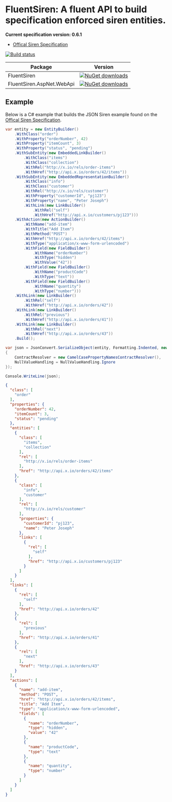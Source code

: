 # FluentSiren: A fluent API to build specification enforced siren entities.

__Current specification version: 0.6.1__

- [Offical Siren Specification](https://github.com/kevinswiber/siren)

[![Build status](https://ci.appveyor.com/api/projects/status/wjsu38ekwr5593r3/branch/master?svg=true)](https://ci.appveyor.com/project/AhmedAgabani/fluentsiren/branch/master)

|Package                  |Version                                                                                                                             |
|-------------------------|------------------------------------------------------------------------------------------------------------------------------------|
|FluentSiren              |[![NuGet downloads](https://img.shields.io/badge/nuget-v0.6.1.0-blue.svg)](https://www.nuget.org/packages/FluentSiren)              |
|FluentSiren.AspNet.WebApi|[![NuGet downloads](https://img.shields.io/badge/nuget-v0.6.1.0-blue.svg)](https://www.nuget.org/packages/FluentSiren.AspNet.WebApi)|

## Example
Below is a C# example that builds the JSON Siren example found on the [Offical Siren Specification](https://github.com/kevinswiber/siren).
```csharp
var entity = new EntityBuilder()
	.WithClass("order")
	.WithProperty("orderNumber", 42)
	.WithProperty("itemCount", 3)
	.WithProperty("status", "pending")
	.WithSubEntity(new EmbeddedLinkBuilder()
		.WithClass("items")
		.WithClass("collection")
		.WithRel("http://x.io/rels/order-items")
		.WithHref("http://api.x.io/orders/42/items"))
	.WithSubEntity(new EmbeddedRepresentationBuilder()
		.WithClass("info")
		.WithClass("customer")
		.WithRel("http://x.io/rels/customer")
		.WithProperty("customerId", "pj123")
		.WithProperty("name", "Peter Joseph")
		.WithLink(new LinkBuilder()
			.WithRel("self")
			.WithHref("http://api.x.io/customers/pj123")))
	.WithAction(new ActionBuilder()
		.WithName("add-item")
		.WithTitle("Add Item")
		.WithMethod("POST")
		.WithHref("http://api.x.io/orders/42/items")
		.WithType("application/x-www-form-urlencoded")
		.WithField(new FieldBuilder()
			.WithName("orderNumber")
			.WithType("hidden")
			.WithValue("42"))
		.WithField(new FieldBuilder()
			.WithName("productCode")
			.WithType("text"))
		.WithField(new FieldBuilder()
			.WithName("quantity")
			.WithType("number")))
	.WithLink(new LinkBuilder()
		.WithRel("self")
		.WithHref("http://api.x.io/orders/42"))
	.WithLink(new LinkBuilder()
		.WithRel("previous")
		.WithHref("http://api.x.io/orders/41"))
	.WithLink(new LinkBuilder()
		.WithRel("next")
		.WithHref("http://api.x.io/orders/43"))
	.Build();

var json = JsonConvert.SerializeObject(entity, Formatting.Indented, new JsonSerializerSettings
{
	ContractResolver = new CamelCasePropertyNamesContractResolver(),
	NullValueHandling = NullValueHandling.Ignore
});

Console.WriteLine(json);			
```

```json
{
  "class": [
    "order"
  ],
  "properties": {
    "orderNumber": 42,
    "itemCount": 3,
    "status": "pending"
  },
  "entities": [
    {
      "class": [
        "items",
        "collection"
      ],
      "rel": [
        "http://x.io/rels/order-items"
      ],
      "href": "http://api.x.io/orders/42/items"
    },
    {
      "class": [
        "info",
        "customer"
      ],
      "rel": [
        "http://x.io/rels/customer"
      ],
      "properties": {
        "customerId": "pj123",
        "name": "Peter Joseph"
      },
      "links": [
        {
          "rel": [
            "self"
          ],
          "href": "http://api.x.io/customers/pj123"
        }
      ]
    }
  ],
  "links": [
    {
      "rel": [
        "self"
      ],
      "href": "http://api.x.io/orders/42"
    },
    {
      "rel": [
        "previous"
      ],
      "href": "http://api.x.io/orders/41"
    },
    {
      "rel": [
        "next"
      ],
      "href": "http://api.x.io/orders/43"
    }
  ],
  "actions": [
    {
      "name": "add-item",
      "method": "POST",
      "href": "http://api.x.io/orders/42/items",
      "title": "Add Item",
      "type": "application/x-www-form-urlencoded",
      "fields": [
        {
          "name": "orderNumber",
          "type": "hidden",
          "value": "42"
        },
        {
          "name": "productCode",
          "type": "text"
        },
        {
          "name": "quantity",
          "type": "number"
        }
      ]
    }
  ]
}
```